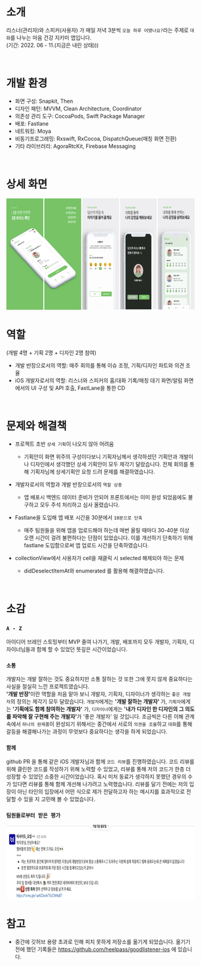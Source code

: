 # 소개

리스너(관리자)와 스피커(사용자) 가 매일 저녁 3분씩 `오늘 하루 어땠나요?`라는 주제로 `대화`를 나누는 마음 건강 지키미 앱입니다. <br/> (기간: 2022. 06 - 11.(지금은 내린 상태)))<br/>

<br/>

# 개발 환경
- 화면 구성: Snapkit, Then
- 디자인 패턴: MVVM, Clean Architecture, Coordinator
- 의존성 관리 도구: CocoaPods, Swift Package Manager
- 배포: Fastlane
- 네트워킹: Moya
- 비동기프로그래밍: Rxswift, RxCocoa, DispatchQueue(매칭 화면 전환)
- 기타 라이브러리: AgoraRtcKit, Firebase Messaging

<br/>

# 상세 화면

 <img src = "screenshot_readme.png" width="700" height="300">

# 역할

(개발 4명 + 기획 2명 + 디자인 2명 참여)

- 개발 반장으로서의 역할: 매주 회의를 통해 이슈 조정, 기획/디자인 파트와 의견 조율
- iOS 개발자로서의 역할: 리스너와 스피커의 홈/대화 기록/매칭 대기 화면/알림 화면에서의 UI 구성 및 API 호출, FastLane을 통한 CD

<br/>

# 문제와 해결책

- 프로젝트 초반 `상세 기획`이 나오지 않아 어려움

  - 기획안이 화면 위주의 구성이다보니 기획자님께서 생각하셨던 기획안과 개발이나 디자인에서 생각했던 상세 기획안이 모두 제각기 달랐습니다. 전체 회의를 통해 기획자님께 상세기획안 요청 드려 문제를 해결하였습니다.

- 개발자로서의 역할과 개발 반장으로서의 `역할 상충`

  - 앱 배포시 백엔드 데이터 준비가 안되어 프론트에서는 이미 완성 되었음에도 불구하고 모두 주석 처리하고 심사 올렸습니다.

- Fastlane을 도입해 앱 배포 시간을 30분에서 `10분으로 단축`

  - 매주 팀원들을 위해 앱을 업로드해야 하는데 매번 올릴 때마다 30-40분 이상 오랜 시간이 걸려 불편하다는 단점이 있었습니다. 이를 개선하기 단축하기 위해 fastlane 도입함으로써 앱 업로드 시간을 단축하였습니다.


- collectionView에서 사용자가 cell을 재클릭 시 selected 해제되야 하는 문제 

  - didDeselectItemAt와 enumerated 를 활용해 해결하였습니다.
 

<br/>

# 소감

### `A - Z`

아이디어 브레인 스토밍부터 MVP 줄여 나가기, 개발, 배포까지 모두 개발자, 기획자, 디자이너님들과 함께 할 수 있었던 뜻깊은 시간이었습니다.

### `소통`

개발자는 개발 잘하는 것도 중요하지만 소통 잘하는 것 또한 그에 못지 않게 중요하다는 사실을 절실히 느낀 프로젝트였습니다.<br/>
<b>'개발 반장'</b>이란 역할을 처음 맡아 보니 개발자, 기획자, 디자이너가 생각하는 `좋은 개발자`의 정의는 제각기 모두 달랐습니다. `개발자`에게는 <b>'개발 잘하는 개발자' </b>가, `기획자`에게는 <b>'기획에도 함께 참여하는 개발자'</b> 가, `디자이너`에게는 <b>'내가 디자인 한 디자인의 그 의도를 파악해 잘 구현해 주는 개발자'</b>가 '좋은 개발자' 일 것입니다. 조금씩은 다른 이해 관계 속에서 `하나의 완제품`이 완성되기 위해서는 중간에서 서로의 `의견을 조율`하고 `대화`를 통해 갈등을 해결해나가는 과정이 무엇보다 중요하다는 생각을 하게 되었습니다.

### `함께`

github PR 을 통해 같은 iOS 개발자님과 함께 `코드 리뷰`를 진행하였습니다. 코드 리뷰를 위해 클린한 코드를 작성하기 위해 노력할 수 있었고, 리뷰를 통해 저의 코드가 한층 더 성장할 수 있었던 소중한 시간이었습니다. 혹시 미처 동료가 생각하지 못했던 경우의 수가 있다면 리뷰를 통해 함께 개선해 나가려고 노력했습니다. 리뷰를 달기 전에는 저의 입장이 아닌 타인의 입장에서 어떤 식으로 제가 전달하고자 하는 메시지를 효과적으로 전달할 수 있을 지 고민해 볼 수 있었습니다.<br/>

### `팀원들로부터 받은 평가`

<img src = "praise.png" width="900" height="200">

<br/>

# 참고
- 중간에 깃허브 용량 초과로 인해 피치 못하게 저장소를 옮기게 되었습니다. 옮기기 전에 했던 기록들은 https://github.com/heelpass/goodlistener-ios 에 있습니다. 